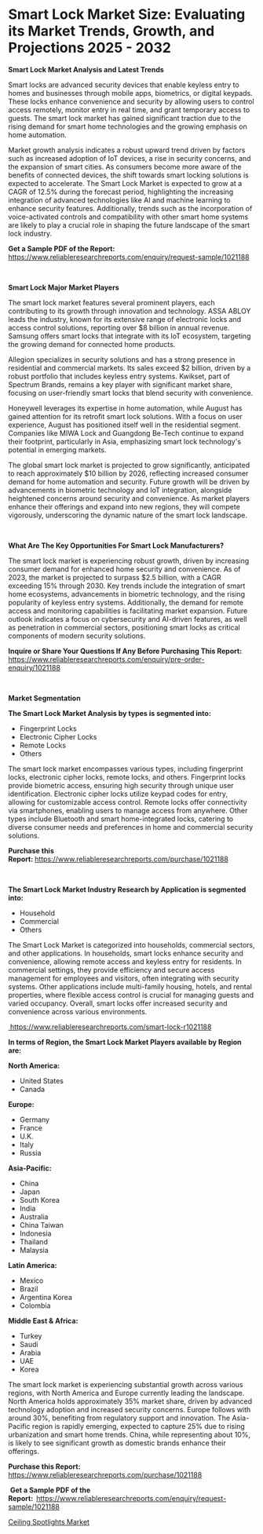 <p><h1>Smart Lock Market Size: Evaluating its Market Trends, Growth, and Projections 2025 - 2032</h1></p><p><strong>Smart Lock Market Analysis and Latest Trends</strong></p>
<p><p>Smart locks are advanced security devices that enable keyless entry to homes and businesses through mobile apps, biometrics, or digital keypads. These locks enhance convenience and security by allowing users to control access remotely, monitor entry in real time, and grant temporary access to guests. The smart lock market has gained significant traction due to the rising demand for smart home technologies and the growing emphasis on home automation.</p><p>Market growth analysis indicates a robust upward trend driven by factors such as increased adoption of IoT devices, a rise in security concerns, and the expansion of smart cities. As consumers become more aware of the benefits of connected devices, the shift towards smart locking solutions is expected to accelerate. The Smart Lock Market is expected to grow at a CAGR of 12.5% during the forecast period, highlighting the increasing integration of advanced technologies like AI and machine learning to enhance security features. Additionally, trends such as the incorporation of voice-activated controls and compatibility with other smart home systems are likely to play a crucial role in shaping the future landscape of the smart lock industry.</p></p>
<p><strong>Get a Sample PDF of the Report:&nbsp;</strong> <a href="https://www.reliableresearchreports.com/enquiry/request-sample/1021188?utm_campaign=3319&utm_medium=2&utm_source=Github&utm_content=ia&utm_term=04042025&utm_id=smart-lock">https://www.reliableresearchreports.com/enquiry/request-sample/1021188</a></p>
<p>&nbsp;</p>
<p><strong>Smart Lock Major Market Players</strong></p>
<p><p>The smart lock market features several prominent players, each contributing to its growth through innovation and technology. ASSA ABLOY leads the industry, known for its extensive range of electronic locks and access control solutions, reporting over $8 billion in annual revenue. Samsung offers smart locks that integrate with its IoT ecosystem, targeting the growing demand for connected home products.</p><p>Allegion specializes in security solutions and has a strong presence in residential and commercial markets. Its sales exceed $2 billion, driven by a robust portfolio that includes keyless entry systems. Kwikset, part of Spectrum Brands, remains a key player with significant market share, focusing on user-friendly smart locks that blend security with convenience.</p><p>Honeywell leverages its expertise in home automation, while August has gained attention for its retrofit smart lock solutions. With a focus on user experience, August has positioned itself well in the residential segment. Companies like MIWA Lock and Guangdong Be-Tech continue to expand their footprint, particularly in Asia, emphasizing smart lock technology's potential in emerging markets.</p><p>The global smart lock market is projected to grow significantly, anticipated to reach approximately $10 billion by 2026, reflecting increased consumer demand for home automation and security. Future growth will be driven by advancements in biometric technology and IoT integration, alongside heightened concerns around security and convenience. As market players enhance their offerings and expand into new regions, they will compete vigorously, underscoring the dynamic nature of the smart lock landscape.</p></p>
<p>&nbsp;</p>
<p><strong>What Are The Key Opportunities For Smart Lock Manufacturers?</strong></p>
<p><p>The smart lock market is experiencing robust growth, driven by increasing consumer demand for enhanced home security and convenience. As of 2023, the market is projected to surpass $2.5 billion, with a CAGR exceeding 15% through 2030. Key trends include the integration of smart home ecosystems, advancements in biometric technology, and the rising popularity of keyless entry systems. Additionally, the demand for remote access and monitoring capabilities is facilitating market expansion. Future outlook indicates a focus on cybersecurity and AI-driven features, as well as penetration in commercial sectors, positioning smart locks as critical components of modern security solutions.</p></p>
<p><strong>Inquire or Share Your Questions If Any Before Purchasing This Report:</strong> <a href="https://www.reliableresearchreports.com/enquiry/pre-order-enquiry/1021188?utm_campaign=3319&utm_medium=2&utm_source=Github&utm_content=ia&utm_term=04042025&utm_id=smart-lock">https://www.reliableresearchreports.com/enquiry/pre-order-enquiry/1021188</a></p>
<p>&nbsp;</p>
<p><strong>Market Segmentation</strong></p>
<p><strong>The Smart Lock Market Analysis by types is segmented into:</strong></p>
<p><ul><li>Fingerprint Locks</li><li>Electronic Cipher Locks</li><li>Remote Locks</li><li>Others</li></ul></p>
<p><p>The smart lock market encompasses various types, including fingerprint locks, electronic cipher locks, remote locks, and others. Fingerprint locks provide biometric access, ensuring high security through unique user identification. Electronic cipher locks utilize keypad codes for entry, allowing for customizable access control. Remote locks offer connectivity via smartphones, enabling users to manage access from anywhere. Other types include Bluetooth and smart home-integrated locks, catering to diverse consumer needs and preferences in home and commercial security solutions.</p></p>
<p><strong>Purchase this Report:&nbsp;</strong><a href="https://www.reliableresearchreports.com/purchase/1021188?utm_campaign=3319&utm_medium=2&utm_source=Github&utm_content=ia&utm_term=04042025&utm_id=smart-lock">https://www.reliableresearchreports.com/purchase/1021188</a></p>
<p>&nbsp;</p>
<p><strong>The Smart Lock Market Industry Research by Application is segmented into:</strong></p>
<p><ul><li>Household</li><li>Commercial</li><li>Others</li></ul></p>
<p><p>The Smart Lock Market is categorized into households, commercial sectors, and other applications. In households, smart locks enhance security and convenience, allowing remote access and keyless entry for residents. In commercial settings, they provide efficiency and secure access management for employees and visitors, often integrating with security systems. Other applications include multi-family housing, hotels, and rental properties, where flexible access control is crucial for managing guests and varied occupancy. Overall, smart locks offer increased security and convenience across various environments.</p></p>
<p><a href="https://www.reliableresearchreports.com/smart-lock-r1021188?utm_campaign=3319&utm_medium=2&utm_source=Github&utm_content=ia&utm_term=04042025&utm_id=smart-lock">&nbsp;https://www.reliableresearchreports.com/smart-lock-r1021188</a></p>
<p><strong>In terms of Region, the Smart Lock Market Players available by Region are:</strong></p>
<p>
    <p> <strong> North America: </strong>
        <ul>
            <li>United States</li>
            <li>Canada</li>
        </ul>
        </p> 
    <p> <strong> Europe: </strong>
        <ul>
            <li>Germany</li>
            <li>France</li>
            <li>U.K.</li>
            <li>Italy</li>
            <li>Russia</li>
        </ul>
        </p> 
    <p> <strong> Asia-Pacific: </strong>
        <ul>
            <li>China</li>
            <li>Japan</li>
            <li>South Korea</li>
            <li>India</li>
            <li>Australia</li>
            <li>China Taiwan</li>
            <li>Indonesia</li>
            <li>Thailand</li>
            <li>Malaysia</li>
        </ul>
        </p> 
    <p> <strong> Latin America: </strong>
        <ul>
            <li>Mexico</li>
            <li>Brazil</li>
            <li>Argentina Korea</li>
            <li>Colombia</li>
        </ul>
        </p> 
    <p> <strong> Middle East & Africa: </strong>
        <ul>
            <li>Turkey</li>
            <li>Saudi</li>
            <li>Arabia</li>
            <li>UAE</li>
            <li>Korea</li>
        </ul>
    </p>
    </p>
<p><p>The smart lock market is experiencing substantial growth across various regions, with North America and Europe currently leading the landscape. North America holds approximately 35% market share, driven by advanced technology adoption and increased security concerns. Europe follows with around 30%, benefiting from regulatory support and innovation. The Asia-Pacific region is rapidly emerging, expected to capture 25% due to rising urbanization and smart home trends. China, while representing about 10%, is likely to see significant growth as domestic brands enhance their offerings.</p></p>
<p><strong>Purchase this Report: </strong><a href="https://www.reliableresearchreports.com/purchase/1021188?utm_campaign=3319&utm_medium=2&utm_source=Github&utm_content=ia&utm_term=04042025&utm_id=smart-lock">https://www.reliableresearchreports.com/purchase/1021188</a></p>
<p>&nbsp;<strong>Get a Sample PDF of the Report:&nbsp;&nbsp;</strong><a href="https://www.reliableresearchreports.com/enquiry/request-sample/1021188?utm_campaign=3319&utm_medium=2&utm_source=Github&utm_content=ia&utm_term=04042025&utm_id=smart-lock">https://www.reliableresearchreports.com/enquiry/request-sample/1021188</a></p>
<p><strong></strong></p>
<p><p><a href="https://github.com/abidomamen/Market-Research-Report-List-1/blob/main/ceiling-spotlights-market.md?utm_campaign=3319&utm_medium=2&utm_source=Github&utm_content=ia&utm_term=04042025&utm_id=smart-lock">Ceiling Spotlights Market</a></p></p>